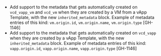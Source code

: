 * Add support to the metadata that gets automatically created on `vcd_vapp_vm` and `vcd_vm` when they are created by a VM from a vApp Template,
  with the new `inherited_metadata` block. Example of metadata entries of this kind: `vm.origin.id`, `vm.origin.name`, `vm.origin.type` [GH-1146]
* Add support to the metadata that gets automatically created on `vcd_vapp` when they are created by a vApp Template,
  with the new `inherited_metadata` block. Example of metadata entries of this kind: `vapp.origin.id`, `vapp.origin.name`, `vapp.origin.type` [GH-1146]
